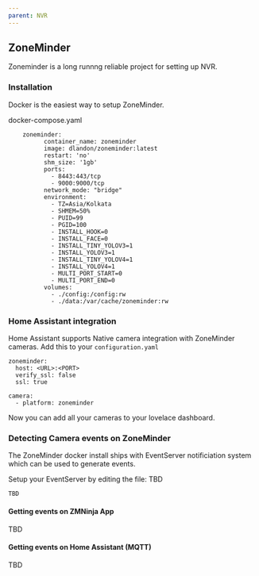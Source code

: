 ```yaml
---
parent: NVR
---
```


## ZoneMinder
Zoneminder is a long runnng reliable project for setting up NVR. 

### Installation
Docker is the easiest way to setup ZoneMinder. 

docker-compose.yaml
```
    zoneminder:
          container_name: zoneminder
          image: dlandon/zoneminder:latest
          restart: 'no'
          shm_size: '1gb'
          ports:
            - 8443:443/tcp
            - 9000:9000/tcp
          network_mode: "bridge"
          environment:
            - TZ=Asia/Kolkata
            - SHMEM=50%
            - PUID=99
            - PGID=100
            - INSTALL_HOOK=0
            - INSTALL_FACE=0
            - INSTALL_TINY_YOLOV3=1
            - INSTALL_YOLOV3=1
            - INSTALL_TINY_YOLOV4=1
            - INSTALL_YOLOV4=1
            - MULTI_PORT_START=0
            - MULTI_PORT_END=0
          volumes:
            - ./config:/config:rw
            - ./data:/var/cache/zoneminder:rw
```

### Home Assistant integration
Home Assistant supports Native camera integration with ZoneMinder cameras. Add this to your `configuration.yaml`

```
zoneminder:
  host: <URL>:<PORT>
  verify_ssl: false
  ssl: true

camera:
  - platform: zoneminder
```

Now you can add all your cameras to your lovelace dashboard. 

### Detecting Camera events on ZoneMinder
The ZoneMinder docker install ships with EventServer notificiation system which can be used to generate events. 

Setup your EventServer by editing the file: TBD
```
TBD
```

#### Getting events on ZMNinja App
TBD

#### Getting events on Home Assistant (MQTT)
TBD

